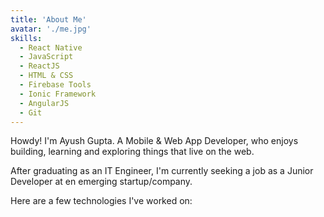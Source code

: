 ```yaml
---
title: 'About Me'
avatar: './me.jpg'
skills:
  - React Native  
  - JavaScript
  - ReactJS
  - HTML & CSS
  - Firebase Tools
  - Ionic Framework
  - AngularJS
  - Git
---
```


Howdy! I'm Ayush Gupta. A Mobile & Web App Developer, who enjoys building, learning and exploring things that live on the web.

After graduating as an IT Engineer, I'm currently seeking a job as a Junior Developer at en emerging startup/company.

Here are  a few technologies I've worked on:
